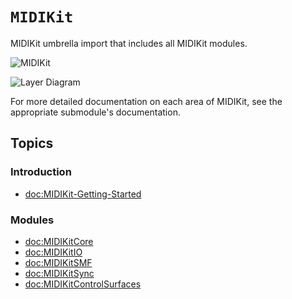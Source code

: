 # ``MIDIKit``

MIDIKit umbrella import that includes all MIDIKit modules.

![MIDIKit](midikit-banner.png)

![Layer Diagram](midikit-diagram.svg)

For more detailed documentation on each area of MIDIKit, see the appropriate submodule's documentation.

## Topics

### Introduction

- <doc:MIDIKit-Getting-Started>

### Modules

- <doc:MIDIKitCore>
- <doc:MIDIKitIO>
- <doc:MIDIKitSMF>
- <doc:MIDIKitSync>
- <doc:MIDIKitControlSurfaces>

